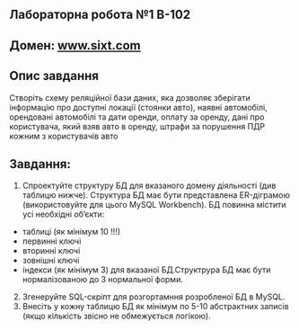## Лабораторна робота №1 В-102

## Домен: www.sixt.com

## Опис завдання
Створіть схему реляційної бази даних, яка дозволяє зберігати інформацію про доступні локації (стоянки авто), наявні автомобілі, орендовані автомобілі та дати оренди, оплату за оренду, дані про користувача, який взяв авто в оренду, штрафи за порушення ПДР кожним з користувачів авто

## Завдання:
1. Спроектуйте структуру БД для вказаного домену діяльності (див таблицю нижче). Структура БД має бути представлена ER-діграмою (використовуйте для цього MySQL Workbench). БД повинна містити усі необхідні об’єкти:
- таблиці (як мінімум 10 !!!)
- первинні ключі
- вторинні ключі
- зовнішні ключі
- індекси (як мінімум 3)
для вказаної БД.Структрура БД має бути нормалізованою до 3 нормальної форми.
2. Згенеруйте SQL-скріпт для розгортамння розробленої БД в MySQL.
3. Внесіть у кожну таблицю БД як мінімум по 5-10 абстрактних записів (якщо кількість звісно не обмежується логікою).
